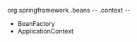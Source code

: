 
org.springframework
    .beans       -- 
    .context     --  

  *  BeanFactory 
  *  ApplicationContext 
 

 